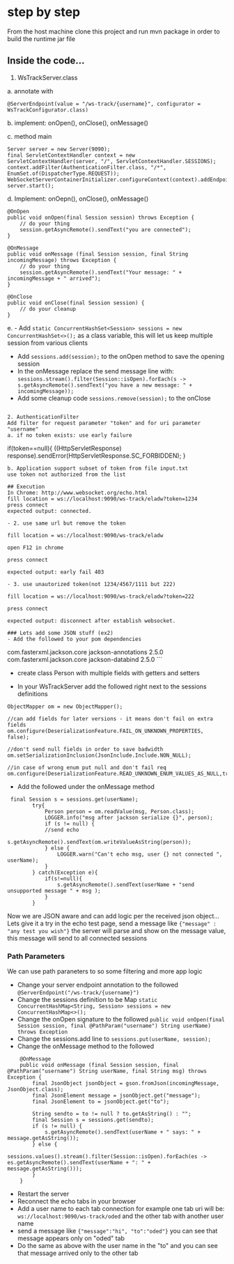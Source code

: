 # step by step
From the host machine clone this project and run mvn package in order to build the runtime jar file

## Inside the code...
1. WsTrackServer.class

a. annotate with 
```
@ServerEndpoint(value = "/ws-track/{username}", configurator = WsTrackConfigurator.class)
```
b. implement: onOpen(), onClose(),  onMessage()

c. method main
```
Server server = new Server(9090);
final ServletContextHandler context = new ServletContextHandler(server, "/", ServletContextHandler.SESSIONS);
context.addFilter(AuthenticationFilter.class, "/*", EnumSet.of(DispatcherType.REQUEST));
WebSocketServerContainerInitializer.configureContext(context).addEndpoint(WsTrackServer.class);
server.start();
```

d. Implement: onOepn(), onClose(), onMessage()
```
@OnOpen
public void onOpen(final Session session) throws Exception {
	// do your thing
	session.getAsyncRemote().sendText("you are connected");
}

@OnMessage
public void onMessage (final Session session, final String incomingMessage) throws Exception {
	// do your thing
	session.getAsyncRemote().sendText("Your message: " + incomingMessage + " arrived");
} 

@OnClose
public void onClose(final Session session) {
    // do your cleanup
}
```
e. - Add ``` static ConcurrentHashSet<Session> sessions = new ConcurrentHashSet<>(); ``` as a class variable, this will let us keep multiple session from various clients
- Add ``` sessions.add(session); ``` to the onOpen method to save the opening session
- In the onMessage replace the send message line with: 
``` sessions.stream().filter(Session::isOpen).forEach(s -> s.getAsyncRemote().sendText("you have a new message: " + incomingMessage)); ```
- Add some cleanup code ``` sessions.remove(session); ``` to the onClose
```

2. AuthenticationFilter
Add filter for request parameter "token" and for uri parameter "username"
a. if no token exists: use early failure
```
if(token==null){ 
   ((HttpServletResponse) response).sendError(HttpServletResponse.SC_FORBIDDEN);
}
```
b. Application support subset of token from file input.txt
use token not authorized from the list

## Execution
In Chrome: http://www.websocket.org/echo.html  
fill location = ws://localhost:9090/ws-track/eladw?token=1234  
press connect  
expected output: connected.  

- 2. use same url but remove the token

fill location = ws://localhost:9090/ws-track/eladw

open F12 in chrome

press connect

expected output: early fail 403

- 3. use unautorized token(not 1234/4567/1111 but 222)

fill location = ws://localhost:9090/ws-track/eladw?token=222

press connect

expected output: disconnect after establish websocket.

### Lets add some JSON stuff (ex2)
- Add the followed to your pom dependencies

```
<dependencies>
        <dependency>
            <groupId>com.fasterxml.jackson.core</groupId>
            <artifactId>jackson-annotations</artifactId>
            <version>2.5.0</version>
        </dependency>
        <dependency>
            <groupId>com.fasterxml.jackson.core</groupId>
            <artifactId>jackson-databind</artifactId>
            <version>2.5.0</version>
        </dependency>
```

- create class Person with multiple fields with getters and setters

- In your WsTrackServer add the followed right next to the sessions definitions
```
ObjectMapper om = new ObjectMapper();

//can add fields for later versions - it means don't fail on extra fields
om.configure(DeserializationFeature.FAIL_ON_UNKNOWN_PROPERTIES, false); 

//don't send null fields in order to save badwidth
om.setSerializationInclusion(JsonInclude.Include.NON_NULL);

//in case of wrong enum put null and don't fail req
om.configure(DeserializationFeature.READ_UNKNOWN_ENUM_VALUES_AS_NULL,true); 
```
- Add the followed under the onMessage method
```
 final Session s = sessions.get(userName);
        try{
            Person person = om.readValue(msg, Person.class);
            LOGGER.info("msg after jackson serialize {}", person);
            if (s != null) {
	    	//send echo
                s.getAsyncRemote().sendText(om.writeValueAsString(person));
            } else {
                LOGGER.warn("Can't echo msg, user {} not connected ", userName);
            }
        } catch(Exception e){
            if(s!=null){
                s.getAsyncRemote().sendText(userName + "send unsupported message " + msg );
            }
        }
```


Now we are JSON aware and can add logic per the received json object...
Lets give it a try in the echo test page, send a message like ``` {"message" : "any test you wish"} ``` the server will parse and show on the message value, this message will send to all connected sessions

### Path Parameters
We can use path paraneters to so some filtering and more app logic
- Change your server endpoint annotation to the followed
`` @ServerEndpoint("/ws-track/{username}") ``
- Change the sessions definition to  be Map
``` static ConcurrentHashMap<String, Session> sessions = new ConcurrentHashMap<>(); ```
- Change the onOpen signature to the followed
``` public void onOpen(final Session session, final @PathParam("username") String userName) throws Exception ```
- Change the sessions.add line to 
``` sessions.put(userName, session); ```
- Change the onMessage method to the followed
```
    @OnMessage
    public void onMessage (final Session session, final @PathParam("username") String userName, final String msg) throws Exception {
        final JsonObject jsonObject = gson.fromJson(incomingMessage, JsonObject.class);
        final JsonElement message = jsonObject.get("message");
        final JsonElement to = jsonObject.get("to");

        String sendto = to != null ? to.getAsString() : "";
        final Session s = sessions.get(sendto);
        if (s != null) {
            s.getAsyncRemote().sendText(userName + " says: " + message.getAsString());
        } else {
            sessions.values().stream().filter(Session::isOpen).forEach(es -> es.getAsyncRemote().sendText(userName + ": " + message.getAsString()));
        }
    }
```

* Restart the server
* Reconnect the echo tabs in your browser
* Add a user name to each tab connection for example one tab uri will be: ``` ws://localhost:9090/ws-track/oded ``` and the other tab with another user name
* send a message like ``` {"message":"hi", "to":"oded"} ``` you can see that message appears only on "oded" tab
* Do the same as above with the user name in the "to" and you can see that message arrived only to the other tab
